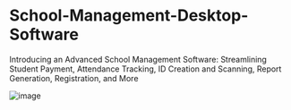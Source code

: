 # School-Management-Desktop-Software
Introducing an Advanced School Management Software: Streamlining Student Payment, Attendance Tracking, ID Creation and Scanning, Report Generation, Registration, and More

![image](https://github.com/BereketDan/School-Management-Desktop-Software/assets/86808497/d75d0466-c519-4ea9-804a-1a27f86de6a6)
